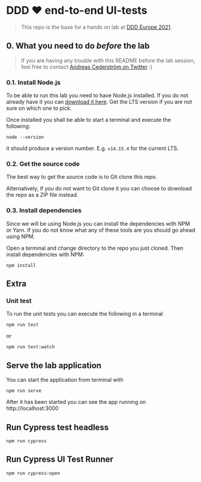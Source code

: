 # DDD ❤️ end-to-end UI-tests

> This repo is the base for a hands on lab at [DDD Europe 2021](https://dddeurope.com/2021/).

## 0. What you need to do _before_ the lab

> If you are having any trouble with this README before the lab session, feel free to contact [Andreas Cederström on Twitter](https://twitter.com/a_cederstrom) :)

### 0.1. Install Node.js

To be able to run this lab you need to have Node.js installed. If you do not already have it you can [download it here](https://nodejs.org/en/download/). Get the LTS version if you are not sure on which one to pick.

Once installed you shall be able to start a terminal and execute the following:

```console
node --version
```

it should produce a version number. E.g. `v14.15.4` for the current LTS.

### 0.2. Get the source code

The best way to get the source code is to Git clone this repo.

Alternatively, if you do not want to Git clone it you can choose to download the repo as a ZIP file instead.

### 0.3. Install dependencies

Since we will be using Node.js you can install the dependencies with NPM or Yarn. If you do not know what any of these tools are you should go ahead using NPM.

Open a terminal and change directory to the repo you just cloned. Then install dependencies with NPM:

```console
npm install
```

## Extra

### Unit test

To run the unit tests you can execute the following in a terminal

```console
npm run test
```

or

```console
npm run test:watch
```

## Serve the lab application

You can start the application from terminal with

```console
npm run serve
```

After it has been started you can see the app running on http://localhost:3000

## Run Cypress test headless

```console
npm run cypress
```

## Run Cypress UI Test Runner

```console
npm run cypress:open
```

